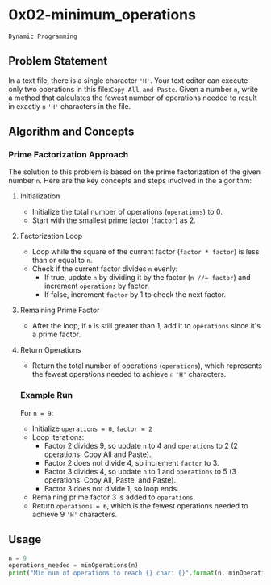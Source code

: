# 0x02-minimum_operations

`Dynamic Programming`

## Problem Statement

In a text file, there is a single character `'H'`. Your text editor can execute only two
operations in this file:`Copy All and Paste`. Given a number `n`, write a method that calculates
the fewest number of operations needed to result in exactly `n` `'H'` characters in the file.


## Algorithm and Concepts

### Prime Factorization Approach
The solution to this problem is based on the prime factorization of the
given number `n`. Here are the key concepts and steps involved in the algorithm:

1. Initialization
   - Initialize the total number of operations (`operations`) to 0.
   - Start with the smallest prime factor (`factor`) as 2.

2. Factorization Loop
   - Loop while the square of the current factor (`factor * factor`) is less than or equal to `n`.
   - Check if the current factor divides `n` evenly:
     - If true, update `n` by dividing it by the factor (`n //= factor`) and increment
       `operations` by factor.
     - If false, increment `factor` by 1 to check the next factor.

3. Remaining Prime Factor
   - After the loop, if `n` is still greater than 1, add it to `operations` since it's a prime factor.

4. Return Operations
   - Return the total number of operations (`operations`), which represents the fewest
     operations needed to achieve `n` `'H'` characters.

   ### Example Run
    For `n = 9`:

   - Initialize `operations = 0`, `factor = 2`
   - Loop iterations:
     - Factor 2 divides 9, so update `n` to 4 and `operations` to 2 (2 operations: Copy All and Paste).
     - Factor 2 does not divide 4, so increment `factor` to 3.
     - Factor 3 divides 4, so update `n` to 1 and `operations` to 5 (3 operations: Copy All, Paste, and Paste).
     - Factor 3 does not divide 1, so loop ends.
   - Remaining prime factor 3 is added to `operations`.
   - Return `operations = 6`, which is the fewest operations needed to achieve 9 `'H'` characters.

## Usage
```Python
n = 9
operations_needed = minOperations(n)
print("Min num of operations to reach {} char: {}".format(n, minOperations(n)))  # Output: Min num of operations to reach 9 char: 6
